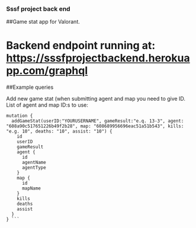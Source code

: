 
### Sssf project back end

##Game stat app for Valorant.

# Backend endpoint running at: https://sssfprojectbackend.herokuapp.com/graphql

##Example queries

Add new game stat (when submitting agent and map you need to give ID. List of agent and map ID:s to use:


```
mutation {
  addGameStat(userID:"YOURUSERNAME", gameResult:"e.q. 13-3", agent: "608a90c517651226b49f2b28", map: "608689956696eac51a51b543", kills: "e.g. 10", deaths: "10", assist: "10") {
    id
    userID
    gameResult
    agent {
      id
      agentName
      agentType
  	}
    map {
      id
      mapName
    }
    kills
    deaths
    assist
  }
} ```

